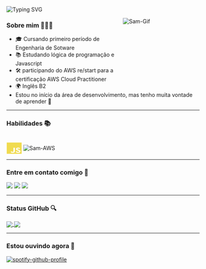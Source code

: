 ![Typing SVG](https://readme-typing-svg.demolab.com?font=Jetbrains+Mono&pause=1000&color=edade1&width=435&lines=BEM+VINDE+AO+MEU+PERFIL+🙂) 

<div> <img align="right" alt= "Sam-Gif" height = "180" width="200" src="https://drive.google.com/uc?id=1QLen0AwMnP2Wfv46uIEj6wuSShgAPqiy"></div>

### Sobre mim 👩🏻‍💻

  - 🎓 Cursando primeiro período de Engenharia de Sotware
  - 📚 Estudando lógica de programação e Javascript
  - 🛠️ participando do AWS re/start para a certificação AWS Cloud Practitioner
  - 🌍 Inglês B2 
  - Estou no início da área de desenvolvimento, mas tenho muita vontade de aprender 📖
 
---
### Habilidades 📚
<div style="display: inline_block"><br>
  <img align="center" alt="Sam-Js" height="30" width="40" src="https://raw.githubusercontent.com/devicons/devicon/master/icons/javascript/javascript-plain.svg">
  <img align="center" alt = "Sam-AWS" height = "30" width="40" src="https://cdn.jsdelivr.net/gh/devicons/devicon@latest/icons/amazonwebservices/amazonwebservices-original-wordmark.svg" />
 
</div>

---
### Entre em contato comigo 📲
<div> 
  <a href = "mailto:samelamica@gmail.com"><img src="https://img.shields.io/badge/-Gmail-%23333?style=for-the-badge&logo=gmail&logoColor=white" target="_blank"></a>
  <a href="https://www.linkedin.com/in/sameladuarte" target="_blank"><img src="https://img.shields.io/badge/-LinkedIn-%230077B5?style=for-the-badge&logo=linkedin&logoColor=white" target="_blank"></a> 
  <a href="https://x.com/stdyswiftie" target="_blank"><img src="https://img.shields.io/badge/Twitter-1DA1F2?style=for-the-badge&logo=twitter&logoColor=white" target="_blank"></a>
  </div>

---
### Status GitHub 🔍

<a href="https://github.com/samduartdev/github-readme-stats">
  <img height="160em" align="center" src="https://github-readme-stats.vercel.app/api?username=samduartedev&count_private=true&show_icons=true&theme=rose" />
</a>

<a href="https://github.com/samduartdev/github-readme-stats">
  <img height="160em"  align="center" src="https://github-readme-stats.vercel.app/api/top-langs/?username=samduartedev&count_private=true&&hide=Jupyter&layout=compact&theme=rose" />
</a>

---
### Estou ouvindo agora 🎵
[![spotify-github-profile](https://spotify-github-profile.kittinanx.com/api/view?uid=12146852948&cover_image=true&theme=natemoo-re&show_offline=false&background_color=f2caed&interchange=false&bar_color=53b14f&bar_color_cover=true)](https://github.com/kittinan/spotify-github-profile)


